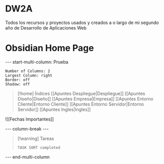 # DW2A
Todos los recursos y proyectos usados y creados a o largo de mi segundo año de Desarrollo de Aplicaciones Web

# Obsidian Home Page

--- start-multi-column: Prueba
```column-settings
Number of Columns: 2
Largest Column: right
Border: off
Shadow: off
```


>[!home] Índices
> [[Apuntes Despliegue|Despliegue]]
> [[Apuntes Diseño|Diseño]]
> [[Apuntes Empresa|Empresa]]
> [[Apuntes Entorno Cliente|Entorno Cliente]]
> [[Apuntes Entorno Servidor|Entorno Servidor]]
> [[Apuntes Ingles|Ingles]]


![[Fechas Importantes]]

--- column-break ---


> [!warning] Tareas
> ```dataview
> TASK SORT completed
> ```


--- end-multi-column 